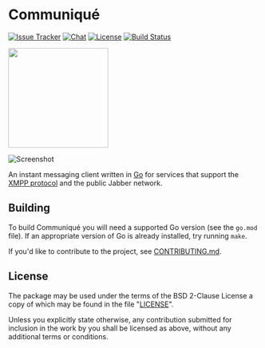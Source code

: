 # Communiqué

[![Issue Tracker][badge]](https://github.com/mellium/xmpp/issues)
[![Chat](https://inverse.chat/badge.svg?room=users@mellium.chat)](https://mellium.chat)
[![License](https://img.shields.io/badge/license-FreeBSD-blue.svg)](https://opensource.org/licenses/BSD-2-Clause)
[![Build Status](https://builds.sr.ht/~samwhited/communique-tui.svg)](https://builds.sr.ht/~samwhited/communique-tui?)

<a href="https://opencollective.com/mellium" alt="Donate on Open Collective"><img src="https://opencollective.com/mellium/donate/button@2x.png?color=blue" width="200"/></a>

![Screenshot](https://mellium.im/screenshot.png)

An instant messaging client written in [Go] for services that support the [XMPP
protocol] and the public Jabber network.


## Building

To build Communiqué you will need a supported Go version (see the `go.mod`
file).
If an appropriate version of Go is already installed, try running `make`.

If you'd like to contribute to the project, see [CONTRIBUTING.md].


## License

The package may be used under the terms of the BSD 2-Clause License a copy of
which may be found in the file "[LICENSE]".

Unless you explicitly state otherwise, any contribution submitted for inclusion
in the work by you shall be licensed as above, without any additional terms or
conditions.

[XMPP protocol]: https://xmpp.org
[CONTRIBUTING.md]: https://mellium.im/docs/CONTRIBUTING
[badge]: https://img.shields.io/badge/style-mellium%2fxmpp-green.svg?longCache=true&style=popout-square&label=issues
[Go]: https://golang.org/
[LICENSE]: https://github.com/mellium/xmpp/blob/main/LICENSE
